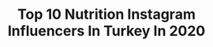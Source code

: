 ---
title: Top 10 Nutrition Instagram Influencers In Turkey In 2020
description: >-
  Find top nutrition Instagram influencers in Turkey in 2020. Most popular hashtags: #evdekal #stayhome #fitness #diyet.
platform: Instagram
profiles:
  - username: "gulsahgorgulu"
    fullname: >-
      Gülşah Görgülü
    location: "Turkey"
    followers: 27687
    engagement: 469
    commentsToLikes: 0.023715
    avatar: "https://scontent-lhr8-1.cdninstagram.com/v/t51.2885-19/s320x320/88197170_193711215060709_7116284592088154112_n.jpg?_nc_ht=scontent-lhr8-1.cdninstagram.com&_nc_ohc=YshnAyJV9PIAX96pNCy&oh=33730bc052f018eecead019656e4b26e&oe=5EBAA2B5"
    verified: false
    hashtags: "#happybackday, #selfcare, #homeworkout, #organiksatinal"
  - username: "m.y.hulk_"
    fullname: >-
      MUSTAFA YILDIZ
    location: "Turkey"
    followers: 387466
    engagement: 218
    commentsToLikes: 0.019079
    avatar: "https://scontent-lhr8-1.cdninstagram.com/v/t51.2885-19/s320x320/81481297_794238081080837_251985593817366528_n.jpg?_nc_ht=scontent-lhr8-1.cdninstagram.com&_nc_ohc=a_H60rI6wqAAX9AvgbM&oh=76bb8a5804e4d16c313b3e6beddf4100&oe=5EBA367A"
    verified: false
    hashtags: "#onmyway, #fitness, #abs, #catlovers"
  - username: "emirinalbay"
    fullname: >-
      Emir İnalbay
    location: "Turkey"
    followers: 68915
    engagement: 177
    commentsToLikes: 0.073039
    avatar: "https://scontent-lga3-1.cdninstagram.com/v/t51.2885-19/s320x320/33736441_2063251303942964_3233837780903657472_n.jpg?_nc_ht=scontent-lga3-1.cdninstagram.com&_nc_ohc=VdJvyMgf_jkAX-PwLMZ&oh=7c5f134231cce88e01d874857291fd69&oe=5EB466CE"
    verified: false
    hashtags: "#evdeformdakal, #stayhome, #diyet, #beslenme"
  - username: "dilsaterdil"
    fullname: >-
      Dilşat Erdil
    location: "Turkey"
    followers: 301891
    engagement: 156
    commentsToLikes: 0.149442
    avatar: "https://scontent-ams4-1.cdninstagram.com/v/t51.2885-19/s320x320/84720521_655364641934841_1104103029419802624_n.jpg?_nc_ht=scontent-ams4-1.cdninstagram.com&_nc_ohc=c92Q3S1pnnUAX-FscIM&oh=30d2def15de083a3e94e3ec150d60d67&oe=5EBB1C38"
    verified: false
    hashtags: "#tbt, #makeup, #dilsaterdil, #tiktok"
  - username: "neyranguneli"
    fullname: >-
      Neyran Güneli
    location: "Turkey"
    followers: 6110
    engagement: 747
    commentsToLikes: 0.068978
    avatar: "https://scontent-lhr8-1.cdninstagram.com/v/t51.2885-19/s320x320/70590558_959714661028641_3107668508083748864_n.jpg?_nc_ht=scontent-lhr8-1.cdninstagram.com&_nc_ohc=BXiC8_M2lPAAX92UVk2&oh=3e3ad19c636c23c35417d4b8b5bdb3a2&oe=5EBAA5C2"
    verified: false
    hashtags: "#stayhome, #crossfitturkey, #fitness, #peanutbutterloversday"
  - username: "birkanpolatcom"
    fullname: >-
      Birkan Polat
    location: "Turkey"
    followers: 65698
    engagement: 424
    commentsToLikes: 0.011954
    avatar: "https://scontent-lhr8-1.cdninstagram.com/v/t51.2885-19/s320x320/91969812_553754178601826_1727831829550989312_n.jpg?_nc_ht=scontent-lhr8-1.cdninstagram.com&_nc_ohc=w-qRyUj7DzcAX_hc_3k&oh=4829d17782b3122476fb7e66d1e07168&oe=5EB99B8E"
    verified: true
    hashtags: "#repost, #covid, #wheelie, #cukur"
  - username: "diyetisyensemanurtuysuz"
    fullname: >-
      Dyt.Semanur Tüysüz
    location: "Turkey"
    followers: 15813
    engagement: 259
    commentsToLikes: 0.100671
    avatar: "https://instagram.flbv1-1.fna.fbcdn.net/v/t51.2885-19/s320x320/21434196_278929852594739_3845879575590469632_a.jpg?_nc_ht=instagram.flbv1-1.fna.fbcdn.net&_nc_ohc=Hsy2SATOELwAX-N8MKV&oh=158cb35d9e96d8beac87714dfa233b30&oe=5EB4902B"
    verified: false
    hashtags: "#diyet, #detoks, #healthylifestyle, #zay"
  - username: "ebrununsagliklidunyasi"
    fullname: >-
      Ebru Zeynep Altay
    location: "Turkey"
    followers: 53513
    engagement: 111
    commentsToLikes: 0.046762
    avatar: "https://scontent-lga3-1.cdninstagram.com/v/t51.2885-19/s320x320/80633110_455691112052859_5226755657683697664_n.jpg?_nc_ht=scontent-lga3-1.cdninstagram.com&_nc_ohc=Y1ONoxcplxgAX_OT7O9&oh=9083e54ce0104cddbf2b6b5c22070d5c&oe=5EB563AC"
    verified: false
    hashtags: ""
  - username: "delicioustastebyib"
    fullname: >-
      Ecz.İnci Bulut
    location: "Turkey"
    followers: 127701
    engagement: 248
    commentsToLikes: 0.142865
    avatar: "https://scontent-lhr8-1.cdninstagram.com/v/t51.2885-19/s320x320/42080550_462274677511712_4241775092406681600_n.jpg?_nc_ht=scontent-lhr8-1.cdninstagram.com&_nc_ohc=kmWg4vPlLK0AX-hY5dN&oh=0f6eb45e4949e8963c60f221ec00a97e&oe=5EB4FC35"
    verified: false
    hashtags: "#dinner, #meatless, #cheddar, #sekaktifprobiyotik"
  - username: "simplyfitdays"
    fullname: >-
      Diyetisyen Merve Mucuk
    location: "Turkey"
    followers: 92822
    engagement: 123
    commentsToLikes: 0.008371
    avatar: "https://scontent-amt2-1.cdninstagram.com/v/t51.2885-19/s320x320/88894904_143109523582173_481930592292700160_n.jpg?_nc_ht=scontent-amt2-1.cdninstagram.com&_nc_ohc=4I0kPKKPDlsAX-dRkH6&oh=c79e465a759c39ac3db5fed0f1743130&oe=5EB4C353"
    verified: false
    hashtags: "#breakfast, #bread, #homemade, #oatmeal"
---